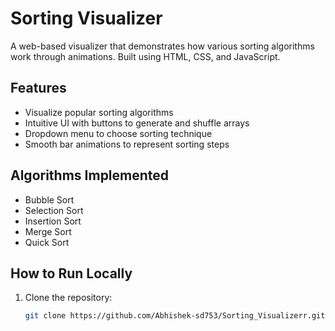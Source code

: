 # Sorting Visualizer

A web-based visualizer that demonstrates how various sorting algorithms work through animations. Built using HTML, CSS, and JavaScript.

## Features

- Visualize popular sorting algorithms
- Intuitive UI with buttons to generate and shuffle arrays
- Dropdown menu to choose sorting technique
- Smooth bar animations to represent sorting steps

## Algorithms Implemented

- Bubble Sort
- Selection Sort
- Insertion Sort
- Merge Sort
- Quick Sort

## How to Run Locally

1. Clone the repository:
   ```bash
   git clone https://github.com/Abhishek-sd753/Sorting_Visualizerr.git